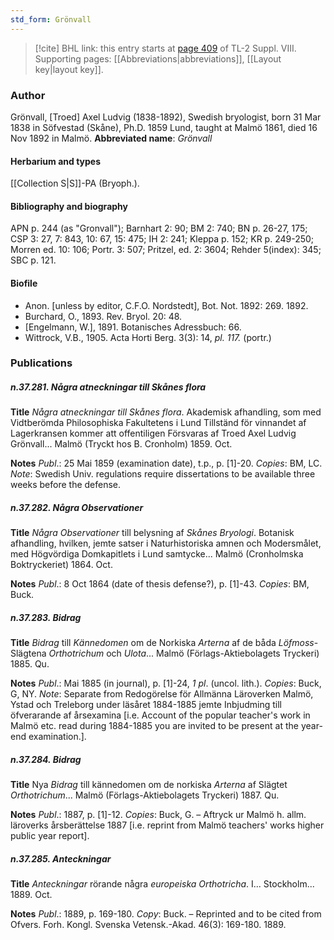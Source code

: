 ```yaml
---
std_form: Grönvall
---
```


> [!cite] BHL link: this entry starts at [page 409](https://www.biodiversitylibrary.org/page/33258887) of TL-2 Suppl. VIII.
> Supporting pages: [[Abbreviations|abbreviations]], [[Layout key|layout key]].

### Author

Grönvall, \[Troed\] Axel Ludvig (1838-1892), Swedish bryologist, born 31 Mar 1838 in Söfvestad (Skåne), Ph.D. 1859 Lund, taught at Malmö 1861, died 16 Nov 1892 in Malmö. 
**Abbreviated name**: *Grönvall*

#### Herbarium and types

[[Collection S|S]]-PA (Bryoph.).

#### Bibliography and biography

APN p. 244 (as "Gronvall"); Barnhart 2: 90; BM 2: 740; BN p. 26-27, 175; CSP 3: 27, 7: 843, 10: 67, 15: 475; IH 2: 241; Kleppa p. 152; KR p. 249-250; Morren ed. 10: 106; Portr. 3: 507; Pritzel, ed. 2: 3604; Rehder 5(index): 345; SBC p. 121.

#### Biofile

- Anon. \[unless by editor, C.F.O. Nordstedt\], Bot. Not. 1892: 269. 1892.
- Burchard, O., 1893. Rev. Bryol. 20: 48.
- \[Engelmann, W.\], 1891. Botanisches Adressbuch: 66.
- Wittrock, V.B., 1905. Acta Horti Berg. 3(3): 14, *pl. 117.* (portr.)

### Publications

##### n.37.281. Några atneckningar till Skånes flora

**Title**
*Några atneckningar till Skånes flora*. Akademisk afhandling, som med Vidtberömda Philosophiska Fakultetens i Lund Tillständ för vinnandet af Lagerkransen kommer att offentiligen Försvaras af Troed Axel Ludvig Grönvall... Malmö (Tryckt hos B. Cronholm) 1859. Oct.

**Notes**
*Publ*.: 25 Mai 1859 (examination date), t.p., p. \[1\]-20. *Copies*: BM, LC.
*Note*: Swedish Univ. regulations require dissertations to be available three weeks before the defense.

##### n.37.282. Några Observationer

**Title**
*Några Observationer* till belysning af *Skånes Bryologi*. Botanisk afhandling, hvilken, jemte satser i Naturhistoriska amnen och Modersmålet, med Högvördiga Domkapitlets i Lund samtycke... Malmö (Cronholmska Boktryckeriet) 1864. Oct.

**Notes**
*Publ*.: 8 Oct 1864 (date of thesis defense?), p. \[1\]-43. *Copies*: BM, Buck.

##### n.37.283. Bidrag

**Title**
*Bidrag* till *Kännedomen* om de Norkiska *Arterna* af de båda *Löfmoss*-Slägtena *Orthotrichum* och *Ulota*... Malmö (Förlags-Aktiebolagets Tryckeri) 1885. Qu.

**Notes**
*Publ*.: Mai 1885 (in journal), p. \[1\]-24, *1 pl*. (uncol. lith.). *Copies*: Buck, G, NY.
*Note*: Separate from Redogörelse för Allmänna Läroverken Malmö, Ystad och Treleborg under läsåret 1884-1885 jemte Inbjudming till öfverarande af årsexamina \[i.e. Account of the popular teacher's work in Malmö etc. read during 1884-1885 you are invited to be present at the year-end examination.\].

##### n.37.284. Bidrag

**Title**
Nya *Bidrag* till kännedomen om de norkiska *Arterna* af Slägtet *Orthotrichum*... Malmö (Förlags-Aktiebolagets Tryckeri) 1887. Qu.

**Notes**
*Publ*.: 1887, p. \[1\]-12. *Copies*: Buck, G. – Aftryck ur Malmö h. allm. läroverks årsberättelse 1887 \[i.e. reprint from Malmö teachers' works higher public year report\].

##### n.37.285. Anteckningar

**Title**
*Anteckningar* rörande några *europeiska Orthotricha*. I... Stockholm... 1889. Oct.

**Notes**
*Publ*.: 1889, p. 169-180. *Copy*: Buck. – Reprinted and to be cited from Ofvers. Forh. Kongl. Svenska Vetensk.-Akad. 46(3): 169-180. 1889.

